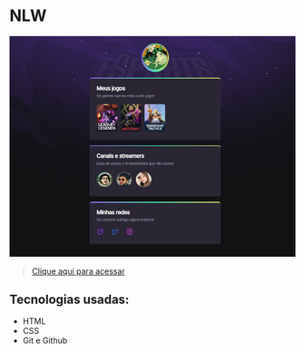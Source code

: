 # NLW

![preview](./.github/preview.png.png)

> [Clique aqui para acessar](https://geovanacassimiro.github.io/NLW/)

## Tecnologias usadas:
- HTML
- CSS
- Git e Github